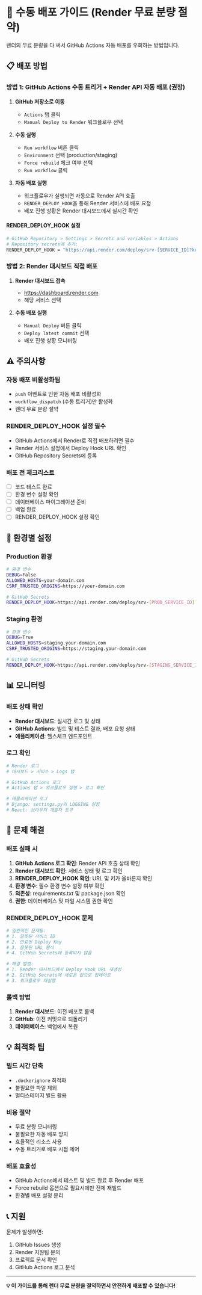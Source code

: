 # 🚀 수동 배포 가이드 (Render 무료 분량 절약)

렌더의 무료 분량을 다 써서 GitHub Actions 자동 배포를 우회하는 방법입니다.

## 📋 배포 방법

### **방법 1: GitHub Actions 수동 트리거 + Render API 자동 배포 (권장)**

1. **GitHub 저장소로 이동**
   - `Actions` 탭 클릭
   - `Manual Deploy to Render` 워크플로우 선택

2. **수동 실행**
   - `Run workflow` 버튼 클릭
   - `Environment` 선택 (production/staging)
   - `Force rebuild` 체크 여부 선택
   - `Run workflow` 클릭

3. **자동 배포 실행**
   - 워크플로우가 실행되면 자동으로 Render API 호출
   - `RENDER_DEPLOY_HOOK`을 통해 Render 서비스에 배포 요청
   - 배포 진행 상황은 Render 대시보드에서 실시간 확인

#### **RENDER_DEPLOY_HOOK 설정**
```bash
# GitHub Repository > Settings > Secrets and variables > Actions
# Repository secrets에 추가:
RENDER_DEPLOY_HOOK = "https://api.render.com/deploy/srv-[SERVICE_ID]?key=[DEPLOY_KEY]"
```

### **방법 2: Render 대시보드 직접 배포**

1. **Render 대시보드 접속**
   - https://dashboard.render.com
   - 해당 서비스 선택

2. **수동 배포 실행**
   - `Manual Deploy` 버튼 클릭
   - `Deploy latest commit` 선택
   - 배포 진행 상황 모니터링

## ⚠️ 주의사항

### **자동 배포 비활성화됨**
- `push` 이벤트로 인한 자동 배포 비활성화
- `workflow_dispatch` (수동 트리거)만 활성화
- 렌더 무료 분량 절약

### **RENDER_DEPLOY_HOOK 설정 필수**
- GitHub Actions에서 Render로 직접 배포하려면 필수
- Render 서비스 설정에서 Deploy Hook URL 확인
- GitHub Repository Secrets에 등록

### **배포 전 체크리스트**
- [ ] 코드 테스트 완료
- [ ] 환경 변수 설정 확인
- [ ] 데이터베이스 마이그레이션 준비
- [ ] 백업 완료
- [ ] RENDER_DEPLOY_HOOK 설정 확인

## 🔧 환경별 설정

### **Production 환경**
```bash
# 환경 변수
DEBUG=False
ALLOWED_HOSTS=your-domain.com
CSRF_TRUSTED_ORIGINS=https://your-domain.com

# GitHub Secrets
RENDER_DEPLOY_HOOK=https://api.render.com/deploy/srv-[PROD_SERVICE_ID]?key=[PROD_DEPLOY_KEY]
```

### **Staging 환경**
```bash
# 환경 변수
DEBUG=True
ALLOWED_HOSTS=staging.your-domain.com
CSRF_TRUSTED_ORIGINS=https://staging.your-domain.com

# GitHub Secrets
RENDER_DEPLOY_HOOK=https://api.render.com/deploy/srv-[STAGING_SERVICE_ID]?key=[STAGING_DEPLOY_KEY]
```

## 📊 모니터링

### **배포 상태 확인**
- **Render 대시보드**: 실시간 로그 및 상태
- **GitHub Actions**: 빌드 및 테스트 결과, 배포 요청 상태
- **애플리케이션**: 헬스체크 엔드포인트

### **로그 확인**
```bash
# Render 로그
# 대시보드 > 서비스 > Logs 탭

# GitHub Actions 로그
# Actions 탭 > 워크플로우 실행 > 로그 확인

# 애플리케이션 로그
# Django: settings.py의 LOGGING 설정
# React: 브라우저 개발자 도구
```

## 🚨 문제 해결

### **배포 실패 시**
1. **GitHub Actions 로그 확인**: Render API 호출 상태 확인
2. **Render 대시보드 확인**: 서비스 상태 및 로그 확인
3. **RENDER_DEPLOY_HOOK 확인**: URL 및 키가 올바른지 확인
4. **환경 변수**: 필수 환경 변수 설정 여부 확인
5. **의존성**: requirements.txt 및 package.json 확인
6. **권한**: 데이터베이스 및 파일 시스템 권한 확인

### **RENDER_DEPLOY_HOOK 문제**
```bash
# 일반적인 문제들:
# 1. 잘못된 서비스 ID
# 2. 만료된 Deploy Key
# 3. 잘못된 URL 형식
# 4. GitHub Secrets에 등록되지 않음

# 해결 방법:
# 1. Render 대시보드에서 Deploy Hook URL 재생성
# 2. GitHub Secrets에 새로운 값으로 업데이트
# 3. 워크플로우 재실행
```

### **롤백 방법**
1. **Render 대시보드**: 이전 배포로 롤백
2. **GitHub**: 이전 커밋으로 되돌리기
3. **데이터베이스**: 백업에서 복원

## 💡 최적화 팁

### **빌드 시간 단축**
- `.dockerignore` 최적화
- 불필요한 파일 제외
- 멀티스테이지 빌드 활용

### **비용 절약**
- 무료 분량 모니터링
- 불필요한 자동 배포 방지
- 효율적인 리소스 사용
- 수동 트리거로 배포 시점 제어

### **배포 효율성**
- GitHub Actions에서 테스트 및 빌드 완료 후 Render 배포
- Force rebuild 옵션으로 필요시에만 전체 재빌드
- 환경별 배포 설정 분리

## 📞 지원

문제가 발생하면:
1. GitHub Issues 생성
2. Render 지원팀 문의
3. 프로젝트 문서 확인
4. GitHub Actions 로그 분석

---

**💡 이 가이드를 통해 렌더 무료 분량을 절약하면서 안전하게 배포할 수 있습니다!** 